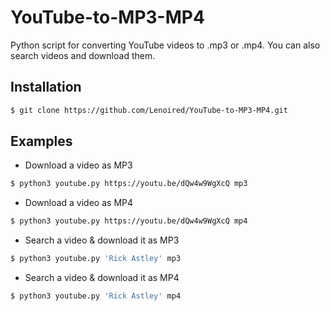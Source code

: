 # YouTube-to-MP3-MP4
Python script for converting YouTube videos to .mp3 or .mp4. You can also search videos and download them.

## Installation ##

```bash
$ git clone https://github.com/Lenoired/YouTube-to-MP3-MP4.git
```

## Examples ##


- Download a video as MP3
```bash
$ python3 youtube.py https://youtu.be/dQw4w9WgXcQ mp3
```

- Download a video as MP4
```bash
$ python3 youtube.py https://youtu.be/dQw4w9WgXcQ mp4
```

- Search a video & download it as MP3
```bash
$ python3 youtube.py 'Rick Astley' mp3
```

- Search a video & download it as MP4
```bash
$ python3 youtube.py 'Rick Astley' mp4
```

